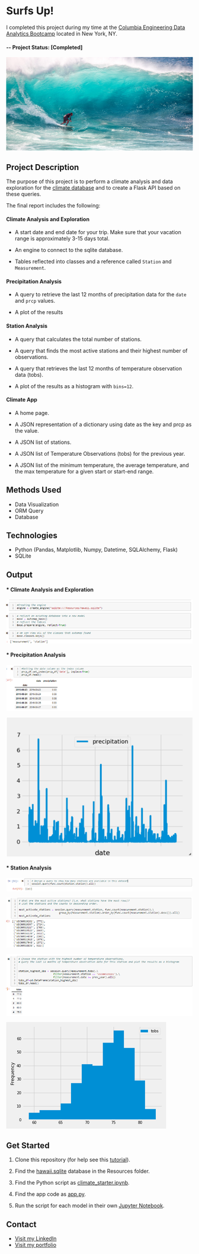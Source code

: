 ﻿# Surfs Up!

I completed this project during my time at the [Columbia Engineering Data Analytics Bootcamp](https://bootcamp.cvn.columbia.edu/data/nyc/landing/?s=Google-Brand&pkw=%2Bdata%20%2Banalytics%20%2Bcolumbia&pcrid=392444639754&pmt=b&utm_source=google&utm_medium=cpc&utm_campaign=%5BS%5D_GRD_Data_Brand_ALL_NYC_BMM_New&utm_term=%2Bdata%20%2Banalytics%20%2Bcolumbia&utm_content=392444639754&s=google&k=%2Bdata%20%2Banalytics%20%2Bcolumbia&gclid=Cj0KCQiA2b7uBRDsARIsAEE9XpFH-2wU0-_7jtxCV_PCkGBR0prlyKtvpF2-nAWU1tO4oYci5h1QStsaAsg5EALw_wcB&gclsrc=aw.ds) located in New York, NY.

#### -- Project Status: [Completed]

![surfs-up.jpeg](Images/surfs-up.jpeg)

## Project Description

The purpose of this project is to perform a climate analysis and data exploration for the [climate database](https://github.com/CarolineDelva/SurfUp-SQL-Alchemy-Project/tree/master/Resources) and to create a Flask API based on these queries.

The final report includes the following:

#### Climate Analysis and Exploration

* A start date and end date for your trip. Make sure that your vacation range is approximately 3-15 days total.

* An engine to connect to the sqlite database.

* Tables reflected into classes and a reference called `Station` and `Measurement`.

#### Precipitation Analysis

* A query to retrieve the last 12 months of precipitation data for the `date` and `prcp` values.

* A plot of the results

#### Station Analysis

* A query that calculates the total number of stations.

* A query that finds the most active stations and their highest number of observations.
  
* A query that retrieves the last 12 months of temperature observation data (tobs).

* A plot of the results as a histogram with `bins=12`.

#### Climate App

* A home page.

* A JSON representation of a dictionary using date as the key and prcp as the value.

* A JSON list of stations.

* A JSON list of Temperature Observations (tobs) for the previous year.

* A JSON list of the minimum temperature, the average temperature, and the max temperature for a given start or start-end range.

## Methods Used
* Data Visualization
* ORM Query
* Database


## Technologies
* Python (Pandas, Matplotlib, Numpy, Datetime, SQLAlchemy, Flask) 
* SQLite


## Output

#### * Climate Analysis and Exploration

![engine](Images/engine.PNG)

#### * Precipitation Analysis

![precipitation dataframe](Images/precipitiondataframe.PNG)

![precipitation](Images/precipitation.png)


#### * Station Analysis

![total number of Station](Images/totalnumberofstation.PNG)


![Most active station](Images/mostactivestation.PNG)


![highest observation](Images/highestobservation.PNG)

![station-histogram](Images/station-histogram.png)

## Get Started


1. Clone this repository (for help see this [tutorial](https://help.github.com/articles/cloning-a-repository/)).
2. Find the [hawaii.sqlite](https://github.com/CarolineDelva/SurfUp-SQL-Alchemy-Project/blob/master/Resources/hawaii.sqlite) database in the Resources folder.


3. Find the Python script as [climate_starter.ipynb](https://github.com/CarolineDelva/SurfUp-SQL-Alchemy-Project/blob/master/climate_starter.ipynb).

4. Find the app code as [app.py](https://github.com/CarolineDelva/SurfUp-SQL-Alchemy-Project/blob/master/app.py).
5. Run the script for each model in their own [Jupyter Notebook](https://jupyter.org/).



## Contact
* [Visit my LinkedIn](https://www.linkedin.com/in/caroline-delva-5184a172/) 
* [Visit my portfolio](https://carolinedelva.github.io/CarolineDelvaPortfolio/) 


